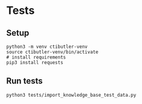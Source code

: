# Tests

## Setup

```shell
python3 -m venv ctibutler-venv
source ctibutler-venv/bin/activate
# install requirements
pip3 install requests
````

## Run tests

```shell
python3 tests/import_knowledge_base_test_data.py
```